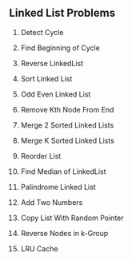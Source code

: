 ## Linked List Problems 

1. Detect Cycle
2. Find Beginning of Cycle
3. Reverse LinkedList
4. Sort Linked List
5. Odd Even Linked List

6. Remove Kth Node From End
7. Merge 2 Sorted Linked Lists
8. Merge K Sorted Linked Lists
9. Reorder List
10. Find Median of LinkedList

11. Palindrome Linked List
12. Add Two Numbers
13. Copy List With Random Pointer
14. Reverse Nodes in k-Group
15. LRU Cache